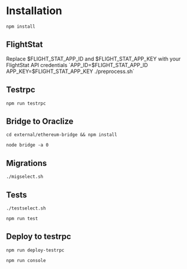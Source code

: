 # Installation

`npm install`

## FlightStat
Replace $FLIGHT_STAT_APP_ID and $FLIGHT_STAT_APP_KEY with your FlightStat API credentials
`APP_ID=$FLIGHT_STAT_APP_ID APP_KEY=$FLIGHT_STAT_APP_KEY ./preprocess.sh`

## Testrpc
`npm run testrpc`

## Bridge to Oraclize
`cd external/ethereum-bridge && npm install`

`node bridge -a 0`

## Migrations
`./migselect.sh`

## Tests
`./testselect.sh`

`npm run test`

## Deploy to testrpc
`npm run deploy-testrpc`

`npm run console`
